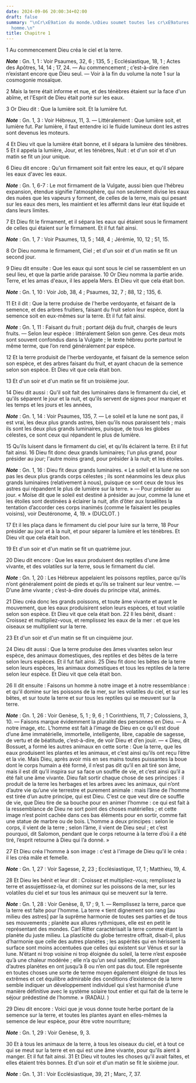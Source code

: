 ```yaml
---
date: 2024-09-06 20:00:34+02:00
draft: false
summary: "\nCr\xE9ation du monde.\nDieu soumet toutes les cr\xE9atures \xE0 l\u2019\
  homme.\n"
title: Chapitre 1
---
```





1 Au commencement Dieu créa le ciel et la terre.

***Note*** :  Gn. 1, 1 : Voir Psaumes, 32, 6 ; 135, 5 ; Ecclésiastique, 18, 1 ; Actes des Apôtres, 14, 14 ; 17, 24. ― Au commencement ; c’est-à-dire rien n’existant encore que Dieu seul. ― Voir à la fin du volume la note 1 sur la cosmogonie mosaïque.


2 Mais la terre était informe et nue, et des ténèbres étaient sur la face d'un abîme, et l'Esprit de Dieu était porté sur les eaux.


3 Or Dieu dit : Que la lumière soit. Et la lumière fut.

***Note*** :  Gn. 1, 3 : Voir Hébreux, 11, 3. ― Littéralement : Que lumière soit, et lumière fut. Par lumière, il faut entendre ici le fluide lumineux dont les astres sont devenus les moteurs.

4 Et Dieu vit que la lumière était bonne, et il sépara la lumière des ténèbres. 5 Et il appela la lumière, Jour, et les ténèbres, Nuit : et d'un soir et d'un matin se fit un jour unique.


6 Dieu dit encore : Qu'un firmament soit fait entre les eaux, et qu'il sépare les eaux d'avec les eaux.

***Note*** :  Gn. 1, 6-7 : Le mot firmament de la Vulgate, aussi bien que l’hébreu expansion, étendue signifie l’atmosphère, qui non seulement divise les eaux des nuées que les vapeurs y forment, de celles de la terre, mais qui pesant sur les eaux des mers, les maintient et les affermit dans leur état liquide et dans leurs limites.

7 Et Dieu fit le firmament, et il sépara les eaux qui étaient sous le firmament de celles qui étaient sur le firmament. Et il fut fait ainsi.

***Note*** :  Gn. 1, 7 : Voir Psaumes, 13, 5 ; 148, 4 ; Jérémie, 10, 12 ; 51, 15.

8 Or Dieu nomma le firmament, Ciel ; et d'un soir et d'un matin se fit un second jour.


9 Dieu dit ensuite : Que les eaux qui sont sous le ciel se rassemblent en un seul lieu, et que la partie aride paraisse. 10 Or Dieu nomma la partie aride. Terre, et les amas d'eaux, il les appela Mers. Et Dieu vit que cela était bon.

***Note*** :  Gn. 1, 10 : Voir Job, 38, 4 ; Psaumes, 32, 7 ; 88, 12 ; 135, 6.


11 Et il dit : Que la terre produise de l'herbe verdoyante, et faisant de la semence, et des arbres fruitiers, faisant du fruit selon leur espèce, dont la semence soit en eux-mêmes sur la terre. Et il fut fait ainsi.

***Note*** :  Gn. 1, 11 : Faisant du fruit ; portant déjà du fruit, chargés de leurs fruits. ― Selon leur espèce : littéralement Selon son genre. Ces deux mots sont souvent confondus dans la Vulgate ; le texte hébreu porte partout le même terme, que l’on rend généralement par espèce.

12 Et la terre produisit de l'herbe verdoyante, et faisant de la semence selon son espèce, et des arbres faisant du fruit, et ayant chacun de la semence selon son espèce. Et Dieu vit que cela était bon.


13 Et d'un soir et d'un matin se fit un troisième jour.


14 Dieu dit aussi : Qu'il soit fait des luminaires dans le firmament du ciel, et qu'ils séparent le jour et la nuit, et qu'ils servent de signes pour marquer et les temps et les jours et les années,

***Note*** :  Gn. 1, 14 : Voir Psaumes, 135, 7. ― Le soleil et la lune ne sont pas, il est vrai, les deux plus grands astres, bien qu’ils nous paraissent tels ; mais ils sont les deux plus grands luminaires, puisque, de tous les globes célestes, ce sont ceux qui répandent le plus de lumière.

15 Qu'ils luisent dans le firmament du ciel, et qu'ils éclairent la terre. Et il fut fait ainsi. 16 Dieu fit donc deux grands luminaires; l'un plus grand, pour présider au jour; l'autre moins grand, pour présider à la nuit; et les étoiles.

***Note*** :  Gn. 1, 16 : Dieu fit deux grands luminaires. « Le soleil et la lune ne son pas les deux plus grands corps célestes ; ils sont néanmoins les deux plus grands luminaires (relativement à nous), puisque ce sont ceux de tous les astres qui répandent le plus de lumière sur la terre. » ― Pour présider au jour. « Moïse dit que le soleil est destiné à présider au jour, comme la lune et les étoiles sont destinées à éclairer la nuit, afin d’ôter aux Israélites la tentation d’accorder ces corps inanimés (comme le faisaient les peuples voisins), voir Deutéronome, 4, 19. » (DUCLOT. )

17 Et il les plaça dans le firmament du ciel pour luire sur la terre, 18 Pour présider au jour et à la nuit, et pour séparer la lumière et les ténèbres. Et Dieu vit que cela était bon.


19 Et d'un soir et d'un matin se fit un quatrième jour.


20 Dieu dit encore : Que les eaux produisent des reptiles d'une âme vivante, et des volatiles sur la terre, sous le firmament du ciel.

***Note*** :  Gn. 1, 20 : Les Hébreux appelaient les poissons reptiles, parce qu’ils n’ont généralement point de pieds et qu’ils se traînent sur leur ventre. ― D’une âme vivante ; c’est-à-dire doués du principe vital, animés.

21 Dieu créa donc les grands poissons, et toute âme vivante et ayant le mouvement, que les eaux produisirent selon leurs espèces, et tout volatile selon son espèce. Et Dieu vit que cela était bon. 22 Il les bénit, disant : Croissez et multipliez-vous, et remplissez les eaux de la mer : et que les oiseaux se multiplient sur la terre.


23 Et d'un soir et d'un matin se fit un cinquième jour.


24 Dieu dit aussi : Que la terre produise des âmes vivantes selon leur espèce, des animaux domestiques, des reptiles et des bêtes de la terre selon leurs espèces. Et il fut fait ainsi. 25 Dieu fit donc les bêtes de la terre selon leurs espèces, les animaux domestiques et tous les reptiles de la terre selon leur espèce. Et Dieu vit que cela était bon.


26 Il dit ensuite : Faisons un homme à notre image et à notre ressemblance : et qu'il domine sur les poissons de la mer, sur les volatiles du ciel, et sur les bêtes, et sur toute la terre et sur tous les reptiles qui se meuvent sur la terre.

***Note*** :  Gn. 1, 26 : Voir Genèse, 5, 1 ; 9, 6 ; 1 Corinthiens, 11, 7 ; Colossiens, 3, 10. ― Faisons marque évidemment la pluralité des personnes en Dieu. ― A notre image, etc. L’homme est fait à l’image de Dieu en ce qu’il est doué d’une âme immatérielle, immortelle, intelligente, libre, capable de sagesse, de vertu et de béatitude, c’est-à-dire, de voir Dieu et d’en jouir. ― « Dieu, dit Bossuet, a formé les autres animaux en cette sorte : Que la terre, que les eaux produisent les plantes et les animaux, et c’est ainsi qu’ils ont reçu l’être et la vie. Mais Dieu, après avoir mis en ses mains toutes puissantes la boue dont le corps humain a été formé, il n’est pas dit qu’il en ait tiré son âme, mais il est dit qu’il inspira sur sa face un souffle de vie, et c’est ainsi qu’il a été fait une âme vivante. Dieu fait sortir chaque chose de ses principes : il produit de la terre les herbages et les arbres avec les animaux, qui n’ont d’autre vie qu’une vie terrestre et purement animale : mais l’âme de l’homme est tirée
d’un autre principe, qui est Dieu. C’est ce que veut dire ce souffle de vie, que Dieu tire de sa bouche pour en animer l’homme : ce qui est fait à la ressemblance de Dieu ne sort point des choses matérielles ; et cette image n’est point cachée dans ces bas éléments pour en sortir, comme fait une statue de marbre ou de bois. L’homme a deux principes : selon le corps, il vient de la terre ; selon l’âme, il vient de Dieu seul ; et c’est pourquoi, dit Salomon, pendant que le corps retourne à la terre d’où il a été tiré, l’esprit retourne à Dieu qui l’a donné. »

27 Et Dieu créa l'homme à son image : c'est à l'image de Dieu qu'il le créa : il les créa mâle et femelle.

***Note*** :  Gn. 1, 27 : Voir Sagesse, 2, 23 ; Ecclésiastique, 17, 1 ; Matthieu, 19, 4.

28 Et Dieu les bénit et leur dit : Croissez et multipliez-vous; remplissez la terre et assujettissez-la, et dominez sur les poissons de la mer, sur les volatiles du ciel et sur tous les animaux qui se meuvent sur la terre.

***Note*** :  Gn. 1, 28 : Voir Genèse, 8, 17 ; 9, 1. ― Remplissez la terre, parce que la terre est faite pour l’homme. La terre « tient dignement son rang [au milieu des astres] par la suprême harmonie de toutes ses parties et de tous ses mouvements ; planète aux allures rythmiques, elle est en petit le représentant des mondes. Carl Ritter caractérisait la terre comme étant la planète du juste milieu. La plasticité du globe terrestre offrait, disait-il, plus d’harmonie que celle des autres planètes ; les aspérités qui en hérissent la surface sont moins accentuées que celles qui existent sur Vénus et sur la lune. N’étant ni trop voisine ni trop éloignée du soleil, la terre n’est exposée qu’à une chaleur modérée ; elle n’a qu’un seul satellite, pendant que d’autres planètes en ont jusqu’à 8 ou n’en ont pas du tout. Elle représente en toutes choses une sorte de terme moyen également éloigné de tous les extrêmes et cet équilibre admirable des conditions d’existence de la terre semble indiquer un développement individuel
qui s’est harmonisé d’une manière définitive avec le système solaire tout entier et qui fait de la terre le séjour prédestiné de l’homme. » (RADAU. )

29 Dieu dit encore : Voici que je vous donne toute herbe portant de la semence sur la terre, et toutes les plantes ayant en elles-mêmes la semence de leur espèce, pour être votre nourriture;

***Note*** :  Gn. 1, 29 : Voir Genèse, 9, 3.

30 Et à tous les animaux de la terre, à tous les oiseaux du ciel, et à tout ce qui se meut sur la terre et en qui est une âme vivante, pour qu'ils aient à manger. Et il fut fait ainsi. 31 Et Dieu vit toutes les choses qu'il avait faites, et elles étaient très bonnes. Et d'un soir et d'un matin se fit le sixième jour.

***Note*** :  Gn. 1, 31 : Voir Ecclésiastique, 39, 21 ; Marc, 7, 37.

